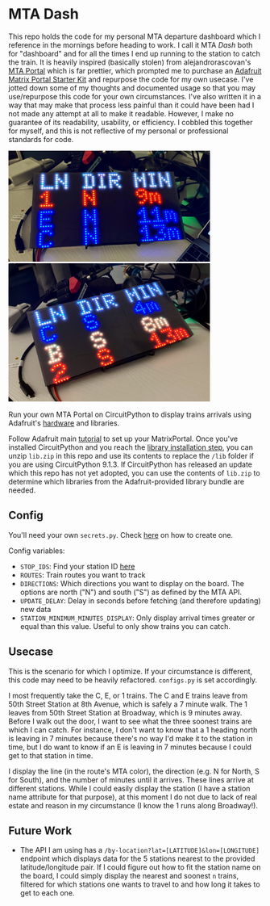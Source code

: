 # MTA Dash

This repo holds the code for my personal MTA departure dashboard which I reference in the mornings before heading to work. I call it MTA _Dash_ both for "dashboard" and for all the times I end up running to the station to catch the train. It is heavily inspired (basically stolen) from alejandrorascovan's [MTA Portal](https://github.com/alejandrorascovan/mta-portal/) which is far prettier, which prompted me to purchase an [Adafruit Matrix Portal Starter Kit](https://www.adafruit.com/product/4812) and repurpose the code for my own usecase. I've jotted down some of my thoughts and documented usage so that you may use/repurpose this code for your own circumstances. I've also written it in a way that may make that process less painful than it could have been had I not made any attempt at all to make it readable. However, I make no guarantee of its readability, usability, or efficiency. I cobbled this together for myself, and this is not reflective of my personal or professional standards for code. 

<img src="IMG_1632.jpeg" alt="Adafruit MatrixPortal LED RGB board featuring soonest 1, E, and C northbound trains and arrival times" width=400 />

<img src="IMG_1645.jpeg" alt="Adafruit MatrixPortal LED RGB board featuring soonest C, B, and 2 southbound trains and arrival times" width=400 />

Run your own MTA Portal on CircuitPython to display trains arrivals using Adafruit's [hardware](https://www.adafruit.com/product/4812) and libraries.

Follow Adafruit main [tutorial](https://learn.adafruit.com/adafruit-matrixportal-m4) to set up your MatrixPortal. Once you've installed CircuitPython and you reach the [library installation step](https://learn.adafruit.com/adafruit-matrixportal-m4/circuitpython-setup), you can unzip `lib.zip` in this repo and use its contents to replace the `/lib` folder if you are using CircuitPython 9.1.3. If CircuitPython has released an update which this repo has not yet adopted, you can use the contents of `lib.zip` to determine which libraries from the Adafruit-provided library bundle are needed. 

## Config

You'll need your own `secrets.py`. Check [here](https://learn.adafruit.com/adafruit-matrixportal-m4/internet-connect) on how to create one.

Config variables:

- `STOP_IDS`: Find your station ID [here](https://github.com/jonthornton/MTAPI/blob/master/data/stations.json)
- `ROUTES`: Train routes you want to track
- `DIRECTIONS`: Which directions you want to display on the board. The options are north ("N") and south ("S") as defined by the MTA API.
- `UPDATE_DELAY`: Delay in seconds before fetching (and therefore updating) new data
- `STATION_MINIMUM_MINUTES_DISPLAY`: Only display arrival times greater or equal than this value. Useful to only show trains you can catch.

## Usecase

This is the scenario for which I optimize. If your circumstance is different, this code may need to be heavily refactored. `configs.py` is set accordingly.

I most frequently take the C, E, or 1 trains. The C and E trains leave from 50th Street Station at 8th Avenue, which is safely a 7 minute walk. The 1 leaves from 50th Street Station at Broadway, which is 9 minutes away. Before I walk out the door, I want to see what the three soonest trains are which I can catch. For instance, I don't want to know that a 1 heading north is leaving in 7 minutes because there's no way I'd make it to the station in time, but I do want to know if an E is leaving in 7 minutes because I could get to that station in time. 

I display the line (in the route's MTA color), the direction (e.g. N for North, S for South), and the number of minutes until it arrives. These lines arrive at different stations. While I could easily display the station (I have a station name attribute for that purpose), at this moment I do not due to lack of real estate and reason in my circumstance (I know the 1 runs along Broadway!).

## Future Work
* The API I am using has a `/by-location?lat=[LATITUDE]&lon=[LONGITUDE]` endpoint which displays data for the 5 stations nearest to the provided latitude/longitude pair. If I could figure out how to fit the station name on the board, I could simply display the nearest and soonest `n` trains, filtered for which stations one wants to travel to and how long it takes to get to each one. 

